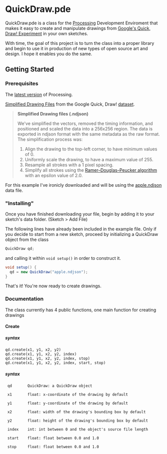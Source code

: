 # QuickDraw.pde
QuickDraw.pde is a class for the [Processing](https://www.procssing.org) Development Enviroment that makes it easy to create and manipulate drawings from [Google's Quick, Draw! Experiment](https://quickdraw.withgoogle.com) in your own sketches. 

With time, the goal of this project is to turn the class into a proper library and begin to use it in production of new types of open source art and design. I hope it enables you do the same.

## Getting Started

### Prerequisites

The [latest version](https://www.processing.org/download/) of Processing.

[Simplified Drawing Files](https://console.cloud.google.com/storage/browser/quickdraw_dataset/full/simplified) from the Google Quick, Draw! [dataset](https://github.com/googlecreativelab/quickdraw-dataset).

>**Simplified Drawing files (.ndjson)**
>
>We've simplified the vectors, removed the timing information, and positioned and scaled the data into a 256x256 region. The data is exported in ndjson format with the same metadata as the raw format. The simplification process was:
>
>1. Align the drawing to the top-left corner, to have minimum values of 0.
>2. Uniformly scale the drawing, to have a maximum value of 255.
>3. Resample all strokes with a 1 pixel spacing.
>4. Simplify all strokes using the [Ramer–Douglas–Peucker algorithm](https://en.wikipedia.org/wiki/Ramer%E2%80%93Douglas%E2%80%93Peucker_algorithm) with an epsilon value of 2.0.

For this example I've ironicly downloaded and will be using the [apple.ndjson](https://storage.googleapis.com/quickdraw_dataset/full/simplified/apple.ndjson) data file.

### "Installing"


Once you have finished downloading your file, begin by adding it to your sketch's data folder.
(Sketch > Add File)

The following lines have already been included in the example file. Only if you decide to start from a new sketch, proceed by initializing a QuickDraw object from the class
```java
QuickDraw qd;
```
and calling it within `void setup()` in order to construct it.
```java
void setup() {
  qd = new QuickDraw("apple.ndjson");
}
```
That's it! You're now ready to create drawings.

### Documentation

The class currently has 4 public functions, one main function for creating drawings

#### Create

##### syntax
```
qd.create(x1, y1, x2, y2)
qd.create(x1, y1, x2, y2, index)
qd.create(x1, y1, x2, y2, index, stop)
qd.create(x1, y1, x2, y2, index, start, stop)
```
##### syntax
```
 qd       QuickDraw: a QuickDraw object
 
 x1       float: x-coordinate of the drawing by default
 
 y1       float: y-coordinate of the drawing by default
 
 x2       float: width of the drawing's bounding box by default
 
 y2       float: height of the drawing's bounding box by default
 
 index    int: int between 0 and the object's source file length
 
 start    float: float between 0.0 and 1.0
 
 stop     float: float between 0.0 and 1.0
```
